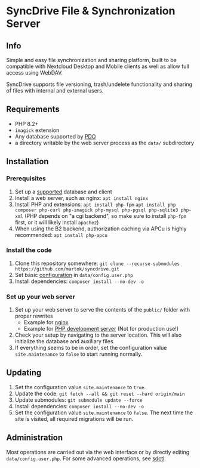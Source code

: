 # SyncDrive File & Synchronization Server

## Info

Simple and easy file synchronization and sharing platform, built to be compatible with Nextcloud Desktop and Mobile
clients as well as allow full access using WebDAV.

SyncDrive supports file versioning, trash/undelete functionality and sharing of files with internal and external users.

## Requirements

* PHP 8.2+
* `imagick` extension
* Any database supported by [PDO](https://www.php.net/manual/de/book.pdo.php)
* a directory writable by the web server process as the `data/` subdirectory

## Installation

### Prerequisites

1. Set up a [supported](#requirements) database and client
2. Install a web server, such as nginx:
   `apt install nginx`
3. Install PHP and extensions:
   `apt install php-fpm`
   `apt install php composer php-curl php-imagick php-mysql php-pgsql php-sqlite3 php-xml`
   (PHP depends on "a cgi backend", so make sure to install `php-fpm` first, or it will likely install `apache2`)
4. When using the B2 backend, authorization caching via APCu is highly recommended:
   `apt install php-apcu`

### Install the code

1. Clone this repository somewhere: `git clone --recurse-submodules https://github.com/martok/syncdrive.git`
2. Set basic [configuration](doc/configuration.md) in `data/config.user.php`
3. Install dependencies: `composer install --no-dev -o`

### Set up your web server

1. Set up your web server to serve the contents of the `public/` folder with proper rewrites
   - Example for [nginx](doc/support/nginx.md)
   - Example for [PHP development server](doc/support/devel-server.md) (Not for production use!)
2. Check your setup by navigating to the server location. This will also initialize the database and auxiliary files.
3. If everything seems to be in order, set the configuration value `site.maintenance` to `false` to start running normally.

## Updating

1. Set the configuration value `site.maintenance` to `true`.
2. Update the code: `git fetch --all && git reset --hard origin/main`
3. Update submodules: `git submodule update --force`
4. Install dependencies: `composer install --no-dev -o`
5. Set the configuration value `site.maintenance` to `false`. The next time the site is visited, all required migrations 
   will be run.

## Administration

Most operations are carried out via the web interface or by directly editing `data/config.user.php`.
For some advanced operations, see [sdctl](doc/sdctl.md).